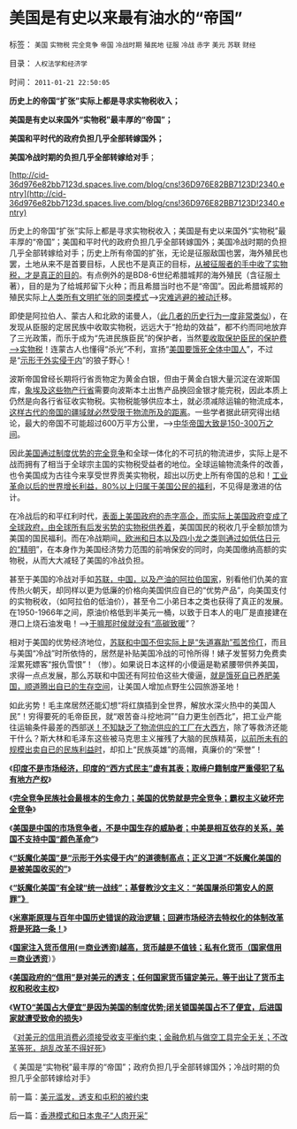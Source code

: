 # 美国是有史以来最有油水的“帝国”

标签： `美国` `实物税` `完全竞争` `帝国` `冷战时期` `殖民地` `征服` `冷战` `赤字` `美元` `苏联` `财经` 

目录： `人权法学和经济学`

时间： `2011-01-21 22:50:05`

**历史上的帝国“扩张”实际上都是寻求实物税收入；**

**美国是有史以来国外“实物税”最丰厚的“帝国”；**

**美国和平时代的政府负担几乎全部转嫁国外；**

**美国冷战时期的负担几乎全部转嫁给对手**；

[http://cid-36d976e82bb7123d.spaces.live.com/blog/cns!36D976E82BB7123D!2340.entry](http://cid-36d976e82bb7123d.spaces.live.com/blog/cns!36D976E82BB7123D!2340.entry)

历史上的帝国“扩张”实际上都是寻求实物税收入；美国是有史以来国外“实物税”最丰厚的“帝国”；美国和平时代的政府负担几乎全部转嫁国外；美国冷战时期的负担几乎全部转嫁给对手；历史上所有帝国的扩张，无论是征服敌国也罢，海外殖民也罢，土地从来不是首要目标，人民也不是真正的目标，[从被征服者的手中收了实物税，才是真正的目的](../../../2011/1/20/富美国买生活品，穷中国买奢侈品.md)。有点例外的是BD8-6世纪希腊城邦的海外殖民（含征服土著），目的是为了给城邦留下火种；而且希腊当时也不是“帝国”。因此希腊城邦的殖民实际上[人类所有文明扩张的同类模式](../../../2008/9/27/人类向太空移民的前提条件是市场需求.md)——>[灾难逃避的被动迁](../../../2008/9/25/人类为什么要移民太空？人类为什么要移民？.md)移。

即使是阿拉伯人、蒙古人和北欧的诺曼人，（[此几者的历史行为一度非常类似](../../../2010/5/11/抢劫的经济含义是生产，物质生产都是“抢劫”.md)），在发现从臣服的定居民族中收取实物税，远远大于“抢劫的效益”，都不约而同地放弃了三光政策，而乐于成为“先进民族臣民”的保护者，当然[要收取保护臣民的保护费——>实物税](../../../2010/5/12/传统文化美德服务于等级社会.md)！连蒙古人也懂得“杀光”不利，宣扬“[美国要饿死全体中国人](http://blog.sina.com.cn/s/blog_5563a64d0100bpjb.html)”，不过是“[示形于外实侵于内](../../../2009/9/28/示形于外实侵于内的爱国道德明星.md)”的狼子野心！

波斯帝国曾经长期将行省贡物定为黄金白银，但由于黄金白银大量沉淀在波斯国库，[象埃及这些物产行省](../../../2010/6/3/波斯埃及行省税水平相当于汉初一半.md)需要向波斯本土出售产品换回金银才能完税，因此本质上仍然是向各行省征收实物税。实物税能够供应本土，就必须减除运输的物流成本，[这样古代的帝国的疆域就必然受限于物流所及的距离](../../../2010/6/7/汉朝无为而治的物流基础和商鞅变法的唯心政法思想.md)。一些学者据此研究得出结论，最大的帝国不可能超过600万平方公里，——>[中华帝国大致是150-300万之间](../../../2008/11/20/300万适农区，2000年中国历史文明的含义.md)。

因此[美国通过制度优势的完全竞争](../../../2011/1/7/美国的制度优势是完全竞争.md)和全球一体化的不可抗的物流进步，实际上是不战而拥有了相当于全球宗主国的实物税受益者的地位。全球运输物流条件的改善，也令美国成为古往今来享受世界贡美实物税，超出以历史上所有帝国的总和！[工业革命以后的世界增长利益，80%以上归属于美国公民的福利](../../../2007/10/6/中国国民福利缺失是经济发展中的癌症.md)，不见得是激进的估计。

在冷战后的和平红利时代，[表面上美国政府的赤字高企，而实际上美国政府变成了全球政府，由全球所有后发劣势的实物税供养着](../../../2011/1/6/美国是税收最轻赤字最小的国家.md)，美国国民的税收几乎全额加馈为美国的国民福利。而在冷战期间[，欧洲和日本以及四小龙之类则通过如低估日元的“精明](../../../2011/1/6/日本传统文化拖了日本经济的后腿.md)”，在本身作为美国经济势力范围的前哨保安的同时，向美国缴纳高额的实物税，从而大大减轻了美国的冷战负担。

甚至于美国的冷战对手如[苏联，中国，以及产油的阿拉伯国家](../../../2009/8/3/工业化后靠小弟养活的苏联老大哥.md)，别看他们仇美的宣传热火朝天，却同样以更为低廉的价格向美国供应自已的“优势产品”，向美国支付的实物税收，（如阿拉伯的低油价），甚至令二小弟日本之类也获得了真正的发展。在1950-1966年之间，原油价格低到半美元一桶，以致于日本人的电厂是直接建在港口上烧石油发电！——>[干嘛那时侯就没有“高碳致暖](../../../2009/12/30/中国操心CO2排放是吃饱了撑着.md)”？

相对于美国的优势经济地位，[苏联和中国不但实际上是“失道寡助”孤苦伶仃](../../../2009/12/13/“得道多助，失道寡助”.md)，而且与美国“冷战”时所依恃的，居然是补贴美国冷战的可怜所得！婊子发誓努力免费卖淫累死嫖客“报仇雪恨”！（惨）。如果说日本这样的小傻逼是勒紧腰带供养美国，求得一点点发展，那么苏联和中国还有阿拉伯这些大傻逼，[就是饿死自已养肥美国，顺道腾出自已的生存空间](http://hi.baidu.com/darthchn/blog/item/95314adfd09ec94694ee37e1.html)，让美国人增加点野生公园旅游圣地！

如此劣势！毛主席居然还能幻想“将红旗插到全世界，解放水深火热中的美国人民”！穷得要死的毛帝臣民，就“艰苦奋斗挖地洞”“自力更生创西北”，把工业产能往运输条件最差的西部送[！不知缺乏了物流供应的工厂在大西方](../../../2009/8/2/工业化一定创造价值吗.md)，除了等救济还能干什么？斯大林和毛泽东这些被马克思主义摧残了大脑的民族精英，[以前所未有的规模出卖自已的民族利益时](../../../2009/7/5/历史责任归咎于毛主席是不公正的.md)，却扣上“民族英雄”的高帽，真廉价的“荣誉”！

《[**印度不是市场经济，印度的“西方式民主”虚有其表；取缔户籍制度严重侵犯了私有地方产权**](../../../2011/1/7/印度的“西方式民主”虚有其表.md)》

《[**完全竞争民族社会最根本的生命力；美国的优势就是完全竞争；霸权主义破坏完全竞争**](../../../2011/1/7/美国的制度优势是完全竞争.md)》

《[**美国是中国的市场竞争者，不是中国生存的威胁者；中美是相互依存的关系，美国不支持中国“颜色革命”**](../../../2011/1/18/美国不会支持中国“颜色革命”.md)》

《[**“妖魔化美国”是“示形于外实侵于内”的道德制高点；正义卫道“不妖魔化美国的是被美国收买的”**](../../../2011/1/19/“不妖魔化美国的是被美国收买的”.md)》

《[**“妖魔化美国”有全球“统一战线”；基督教沙文主义：“美国屠杀印第安人的原罪”》**](../../../2011/1/19/“妖魔化美国”有全球“统一战线”.md)

《[**米塞斯原理与百年中国历史错误的政治逻辑；回避市场经济去特权化的体制改革将是死路一条！**](../../../2011/1/19/米塞斯原理与百年中国历史错误.md)》

《[**国家注入货币信用(＝商业透资)越高，货币越是不值钱；私有化货币（国家信用＝商业透资**](../../../2011/1/20/私有化货币（国家信用＝商业透资），美元和国际化.md)）》

《[**美国政府的“信用”是对美元的透支；任何国家货币锚定美元，等于出让了货币主权和税收主权**](../../../2011/1/20/汇率本质上是制度优劣，拒绝市场经济只能低汇率.md)》

《[**WTO“美国占大便宜”是因为美国的制度优势;闭关锁国美国占不了便宜，后进国家就遭受致命的损失**](../../../2011/1/20/富美国买生活品，穷中国买奢侈品.md)》

《[对美元的信用消费必须接受收支平衡约束；金融危机与做空工具完全无关；不改革等死，胡乱改革不得好死](../../../2011/1/21/美元滥发，透支和屯积的被约束.md)》

《 美国是“实物税”最丰厚的“帝国”；政府负担几乎全部转嫁国外；冷战时期的负担几乎全部转嫁给对手》



前一篇：[美元滥发，透支和屯积的被约束](../../../2011/1/21/美元滥发，透支和屯积的被约束.md)

后一篇：[香港模式和日本鬼子“人肉开采”](../../../2011/1/21/香港模式和日本鬼子“人肉开采”.md)